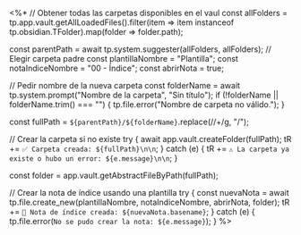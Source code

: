 <%*
// Obtener todas las carpetas disponibles en el vaul
const allFolders = tp.app.vault.getAllLoadedFiles().filter(item => item instanceof tp.obsidian.TFolder).map(folder => folder.path);

const parentPath = await tp.system.suggester(allFolders, allFolders); // Elegir carpeta padre
const plantillaNombre = "Plantilla";
const notaIndiceNombre = "00 - Índice";
const abrirNota = true;

// Pedir nombre de la nueva carpeta
const folderName = await tp.system.prompt("Nombre de la carpeta", "Sin título");
if (!folderName || folderName.trim() === "") {
    tp.file.error("Nombre de carpeta no válido.");
}

const fullPath = `${parentPath}/${folderName}`.replace(/\/+/g, "/");

// Crear la carpeta si no existe
try {
    await app.vault.createFolder(fullPath);
    tR += `✅ Carpeta creada: ${fullPath}\n\n`;
} catch (e) {
    tR += `⚠️ La carpeta ya existe o hubo un error: ${e.message}\n\n`;
}

const folder = app.vault.getAbstractFileByPath(fullPath);

// Crear la nota de índice usando una plantilla
try {
    const nuevaNota = await tp.file.create_new(plantillaNombre, notaIndiceNombre, abrirNota, folder);
    tR += `📄 Nota de índice creada: ${nuevaNota.basename}`;
} catch (e) {
    tp.file.error(`No se pudo crear la nota: ${e.message}`);
}
%>
